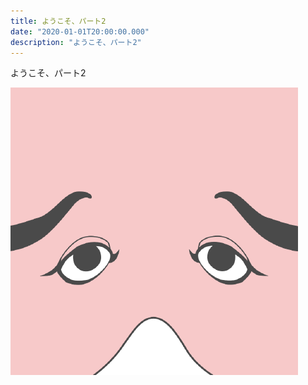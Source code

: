 ```yaml
---
title: ようこそ、パート2
date: "2020-01-01T20:00:00.000"
description: "ようこそ、パート2"
---
```


ようこそ、パート2

![khirayama](./profile.png)
